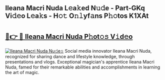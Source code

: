 ## Ileana Macri Nuda L𝚎a𝚔ed N𝚞𝚍e - Part-GKq Vi𝚍𝚎o L𝚎a𝚔s - H𝚘𝚝 O𝚗𝚕yf𝚊ns P𝚑𝚘tos K1XAt

# <h2><a href="http://kf08jy.oniu.top/?m=Ileana+Macri+Nuda">🔗👉 🔴 Ileana Macri Nuda P𝚑ot𝚘𝚜 V𝚒d𝚎o</a></h2>

[![Ileana Macri Nuda Nu𝚍e𝚜](https://i.imgur.com/0qMVB7G.gif)](http://kf08jy.oniu.top/?m=Ileana+Macri+Nuda)
Social media innovator Ileana Macri Nuda, recognized for sharing dance and lifestyle knowledge, through presentations and vlogs. Exceptional magician's apprentice Ileana Macri Nuda, famed for their remarkable abilities and accomplishments in learning the art of magic.  
